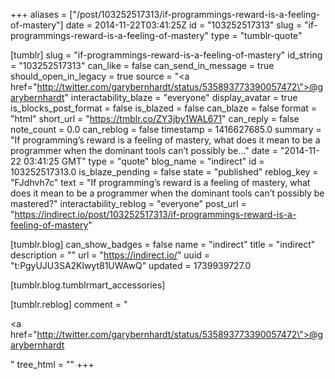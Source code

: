 +++
aliases = ["/post/103252517313/if-programmings-reward-is-a-feeling-of-mastery"]
date = 2014-11-22T03:41:25Z
id = "103252517313"
slug = "if-programmings-reward-is-a-feeling-of-mastery"
type = "tumblr-quote"

[tumblr]
slug = "if-programmings-reward-is-a-feeling-of-mastery"
id_string = "103252517313"
can_like = false
can_send_in_message = true
should_open_in_legacy = true
source = "<a href=\"http://twitter.com/garybernhardt/status/535893773390057472\">@garybernhardt</a>"
interactability_blaze = "everyone"
display_avatar = true
is_blocks_post_format = false
is_blazed = false
can_blaze = false
format = "html"
short_url = "https://tmblr.co/ZY3jby1WAL671"
can_reply = false
note_count = 0.0
can_reblog = false
timestamp = 1416627685.0
summary = "If programming’s reward is a feeling of mastery, what does it mean to be a programmer when the dominant tools can’t possibly be..."
date = "2014-11-22 03:41:25 GMT"
type = "quote"
blog_name = "indirect"
id = 103252517313.0
is_blaze_pending = false
state = "published"
reblog_key = "FJdhvh7c"
text = "If programming&rsquo;s reward is a feeling of mastery, what does it mean to be a programmer when the dominant tools can&rsquo;t possibly be mastered?"
interactability_reblog = "everyone"
post_url = "https://indirect.io/post/103252517313/if-programmings-reward-is-a-feeling-of-mastery"

[tumblr.blog]
can_show_badges = false
name = "indirect"
title = "indirect"
description = ""
url = "https://indirect.io/"
uuid = "t:PgyUJU3SA2Klwyt81UWAwQ"
updated = 1739939727.0

[tumblr.blog.tumblrmart_accessories]

[tumblr.reblog]
comment = "<p><a href=\"http://twitter.com/garybernhardt/status/535893773390057472\">@garybernhardt</a></p>"
tree_html = ""
+++

